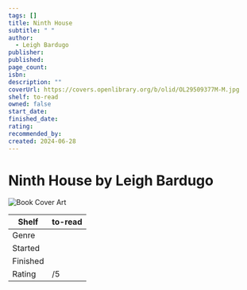 ```yaml
---
tags: []
title: Ninth House
subtitle: " "
author:
  - Leigh Bardugo
publisher: 
published: 
page_count: 
isbn: 
description: ""
coverUrl: https://covers.openlibrary.org/b/olid/OL29509377M-M.jpg
shelf: to-read
owned: false
start_date: 
finished_date: 
rating: 
recommended_by: 
created: 2024-06-28
---
```


# Ninth House by Leigh Bardugo

![Book Cover Art](https://covers.openlibrary.org/b/olid/OL29509377M-M.jpg)

| Shelf | to-read |
| --- | --- |
| Genre |  |
| Started |  |
| Finished |  |
| Rating | /5 |

